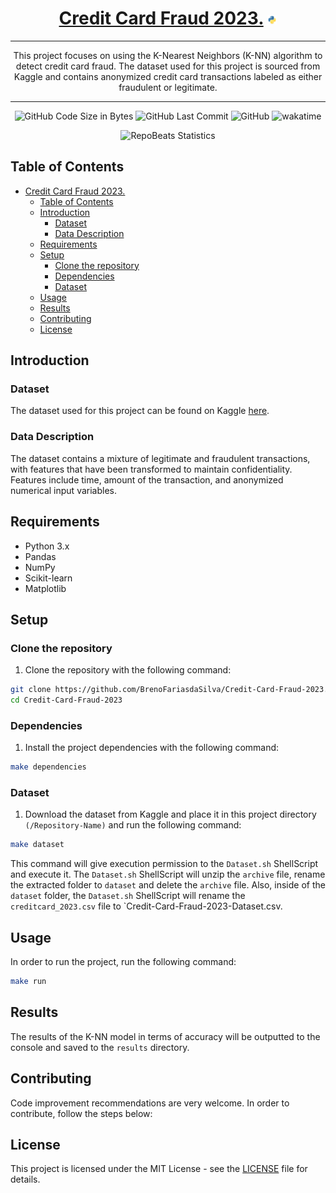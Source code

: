 <div align="center">
  
# [Credit Card Fraud 2023.](https://github.com/BrenoFariasdaSilva/Credit-Card-Fraud-2023.git) <img src="https://github.com/devicons/devicon/blob/master/icons/python/python-original.svg"  width="3%" height="3%">

</div>

<div align="center">
  
---

This project focuses on using the K-Nearest Neighbors (K-NN) algorithm to detect credit card fraud. The dataset used for this project is sourced from Kaggle and contains anonymized credit card transactions labeled as either fraudulent or legitimate.
  
---

</div>

<div align="center">

![GitHub Code Size in Bytes](https://img.shields.io/github/languages/code-size/BrenoFariasdaSilva/Credit-Card-Fraud-2023)
![GitHub Last Commit](https://img.shields.io/github/last-commit/BrenoFariasdaSilva/Credit-Card-Fraud-2023)
![GitHub](https://img.shields.io/github/license/BrenoFariasdaSilva/Credit-Card-Fraud-2023)
![wakatime](https://wakatime.com/badge/github/BrenoFariasdaSilva/Credit-Card-Fraud-2023.svg)

</div>

<div align="center">
  
![RepoBeats Statistics](https://repobeats.axiom.co/api/embed/2a2bfd10cfdfee1520cda5c7aeb0a8555c58334a.svg "Repobeats analytics image")

</div>

## Table of Contents
- [Credit Card Fraud 2023. ](#credit-card-fraud-2023-)
	- [Table of Contents](#table-of-contents)
	- [Introduction](#introduction)
		- [Dataset](#dataset)
		- [Data Description](#data-description)
	- [Requirements](#requirements)
	- [Setup](#setup)
		- [Clone the repository](#clone-the-repository)
		- [Dependencies](#dependencies)
		- [Dataset](#dataset-1)
	- [Usage](#usage)
	- [Results](#results)
	- [Contributing](#contributing)
	- [License](#license)


## Introduction

### Dataset
The dataset used for this project can be found on Kaggle [here](https://www.kaggle.com/datasets/nelgiriyewithana/credit-card-fraud-detection-dataset-2023).

### Data Description

The dataset contains a mixture of legitimate and fraudulent transactions, with features that have been transformed to maintain confidentiality. Features include time, amount of the transaction, and anonymized numerical input variables.

## Requirements

- Python 3.x
- Pandas
- NumPy
- Scikit-learn
- Matplotlib

## Setup

### Clone the repository
1. Clone the repository with the following command:

```bash
git clone https://github.com/BrenoFariasdaSilva/Credit-Card-Fraud-2023.git
cd Credit-Card-Fraud-2023
```

### Dependencies
1. Install the project dependencies with the following command:

```bash
make dependencies
```

### Dataset
1. Download the dataset from Kaggle and place it in this project directory `(/Repository-Name)` and run the following command:

```bash
make dataset
```
This command will give execution permission to the `Dataset.sh` ShellScript and execute it. The `Dataset.sh` ShellScript will unzip the `archive` file, rename the extracted folder to `dataset` and delete the `archive` file. Also, inside of the `dataset` folder, the `Dataset.sh` ShellScript will rename the `creditcard_2023.csv` file to `Credit-Card-Fraud-2023-Dataset.csv.

## Usage

In order to run the project, run the following command:

```bash
make run
```

## Results

The results of the K-NN model in terms of accuracy will be outputted to the console and saved to the `results` directory.

## Contributing
Code improvement recommendations are very welcome. In order to contribute, follow the steps below:

## License

This project is licensed under the MIT License - see the [LICENSE](LICENSE) file for details.
